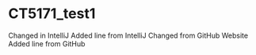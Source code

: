 # CT5171_test1 
Changed in IntelliJ
Added line from IntelliJ
Changed from GitHub Website
Added line from GitHub
